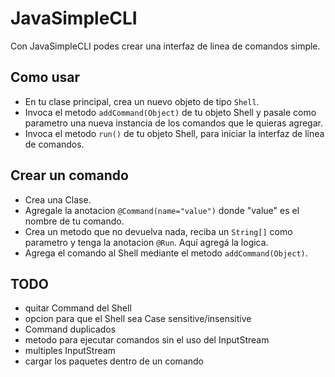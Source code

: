 # JavaSimpleCLI 
Con JavaSimpleCLI podes crear una interfaz de linea de comandos simple.

## Como usar
* En tu clase principal, crea un nuevo objeto de tipo <code>Shell</code>.
* Invoca el metodo <code>addCommand(Object)</code> de tu objeto Shell y pasale como parametro una nueva instancia de los comandos que le quieras agregar.
* Invoca el metodo <code>run()</code> de tu objeto Shell, para iniciar la interfaz de linea de comandos.

## Crear un comando
* Crea una Clase.
* Agregale la anotacion <code>@Command(name="value")</code> donde "value" es el nombre de tu comando.
* Crea un metodo que no devuelva nada, reciba un <code>String[]</code> como parametro y tenga la anotacion <code>@Run</code>. 
Aquí agregá la logica.
* Agrega el comando al Shell mediante el metodo <code>addCommand(Object)</code>.

## TODO
* quitar Command del Shell
* opcion para que el Shell sea Case sensitive/insensitive
* Command duplicados
* metodo para ejecutar comandos sin el uso del InputStream
* multiples InputStream
* cargar los paquetes dentro de un comando
